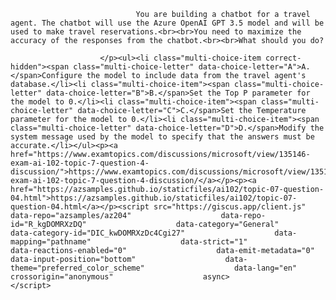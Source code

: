 <p class="card-text">
							
								You are building a chatbot for a travel agent. The chatbot will use the Azure OpenAI GPT 3.5 model and will be used to make travel reservations.<br><br>You need to maximize the accuracy of the responses from the chatbot.<br><br>What should you do?
							
						</p><ul><li class="multi-choice-item correct-hidden"><span class="multi-choice-letter" data-choice-letter="A">A.</span>Configure the model to include data from the travel agent's database.</li><li class="multi-choice-item"><span class="multi-choice-letter" data-choice-letter="B">B.</span>Set the Top P parameter for the model to 0.</li><li class="multi-choice-item"><span class="multi-choice-letter" data-choice-letter="C">C.</span>Set the Temperature parameter for the model to 0.</li><li class="multi-choice-item"><span class="multi-choice-letter" data-choice-letter="D">D.</span>Modify the system message used by the model to specify that the answers must be accurate.</li></ul><p><a href="https://www.examtopics.com/discussions/microsoft/view/135146-exam-ai-102-topic-7-question-4-discussion/">https://www.examtopics.com/discussions/microsoft/view/135146-exam-ai-102-topic-7-question-4-discussion/</a></p><p><a href="https://azsamples.github.io/staticfiles/ai102/topic-07-question-04.html">https://azsamples.github.io/staticfiles/ai102/topic-07-question-04.html</a></p><script src="https://giscus.app/client.js"                    data-repo="azsamples/az204"                    data-repo-id="R_kgDOMRXzDQ"                    data-category="General"                    data-category-id="DIC_kwDOMRXzDc4Cgi27"                    data-mapping="pathname"                    data-strict="1"                    data-reactions-enabled="0"                    data-emit-metadata="0"                    data-input-position="bottom"                    data-theme="preferred_color_scheme"                    data-lang="en"                    crossorigin="anonymous"                    async>                    </script>